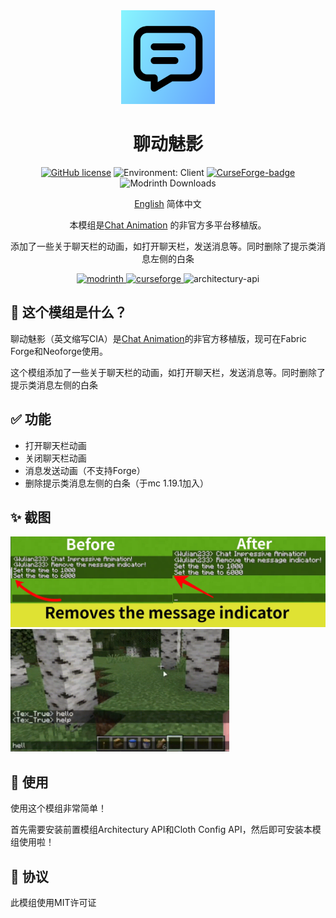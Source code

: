 <div align="center"><img height="150" src="common/src/main/resources/icon.png" width="150"/>

# 聊动魅影

[![GitHub license](https://img.shields.io/github/license/Wulian233/Chat-Impressive-Animation?style=flat-square)](LICENSE)
![Environment: Client](https://img.shields.io/badge/environment-client-1976d2?style=flat-square)
[![CurseForge-badge](https://img.shields.io/curseforge/dt/972468?style=flat-square&logo=curseforge&label=CurseForge)](https://minecraft.curseforge.com/projects/972468/files)
![Modrinth Downloads](https://img.shields.io/modrinth/dt/chat-impressive-animation?label=Modrinth&logo=Modrinth&style=flat-square)

[English](README.md) 简体中文

本模组是[Chat Animation](https://github.com/Ezzenix/ChatAnimation) 的非官方多平台移植版。

添加了一些关于聊天栏的动画，如打开聊天栏，发送消息等。同时删除了提示类消息左侧的白条

<a href="https://modrinth.com/project/chat-impressive-animation/">
<img alt="modrinth" height="56" src="https://cdn.jsdelivr.net/npm/@intergrav/devins-badges@3/assets/cozy/available/modrinth_vector.svg">
</a>
<a href="https://www.curseforge.com/minecraft/mc-mods/chat-impressive-animation">
<img alt="curseforge" height="56" src="https://cdn.jsdelivr.net/npm/@intergrav/devins-badges@3/assets/cozy/available/curseforge_vector.svg">
</a>
<img alt="architectury-api" height="56" src="https://cdn.jsdelivr.net/npm/@intergrav/devins-badges@3/assets/cozy/requires/architectury-api_vector.svg">
</div>

## 📖 这个模组是什么？

聊动魅影（英文缩写CIA）是[Chat Animation](https://github.com/Ezzenix/ChatAnimation)的非官方移植版，现可在Fabric Forge和Neoforge使用。

这个模组添加了一些关于聊天栏的动画，如打开聊天栏，发送消息等。同时删除了提示类消息左侧的白条


## ✅  功能

- 打开聊天栏动画
- 关闭聊天栏动画
- 消息发送动画（不支持Forge）
- 删除提示类消息左侧的白条（于mc 1.19.1加入）

## ✨ 截图

<img src="img/message-indicator.jpg" width="550"/>

<img src="img/preview.gif" width="350"/>

## 📖 使用

使用这个模组非常简单！

首先需要安装前置模组Architectury API和Cloth Config API，然后即可安装本模组使用啦！

## 👀 协议

此模组使用MIT许可证
